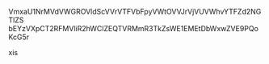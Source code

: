 VmxaU1NrMVdVWGROVldScVVrVTFVbFpyVWtOVVJrVjVUVWhvYTFZd2NGTlZS
bEYzVXpCT2RFMVliR2hWClZEQTVRMmR3TkZsWE1EMEtDbWxwZVE9PQoKcG5r

xis